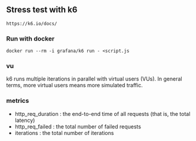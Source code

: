 ## Stress test with k6
`https://k6.io/docs/`

### Run with docker
```
docker run --rm -i grafana/k6 run - <script.js
```

### vu
k6 runs multiple iterations in parallel with virtual users (VUs).
In general terms, more virtual users means more simulated traffic.

### metrics
- http_req_duration : the end-to-end time of all requests (that is, the total latency)
- http_req_failed : the total number of failed requests
- iterations : the total number of iterations
